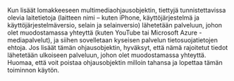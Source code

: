 Kun lisäät lomakkeeseen multimediaohjausobjektin, tiettyjä tunnistettavissa olevia laitetietoja (laitteen nimi – kuten iPhone, käyttöjärjestelmä ja käyttöjärjestelmäversio, selain ja selainversio) lähetetään palveluun, johon olet muodostamassa yhteyttä (kuten YouTube tai Microsoft Azure -mediapalvelut), ja siihen sovelletaan kyseisen palvelun tietosuojatietojen ehtoja. Jos lisäät tämän ohjausobjektin, hyväksyt, että nämä rajoitetut tiedot lähetetään ulkoiseen palveluun, johon olet muodostamassa yhteyttä. Huomaa, että voit poistaa ohjausobjektin milloin tahansa ja lopettaa tämän toiminnon käytön.